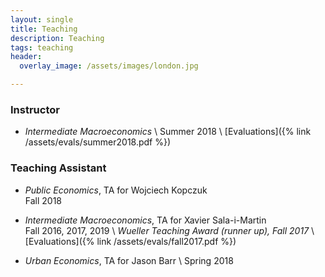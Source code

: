 ```yaml
---
layout: single
title: Teaching
description: Teaching
tags: teaching
header: 
  overlay_image: /assets/images/london.jpg

---
```


### Instructor

- *Intermediate Macroeconomics* \\
Summer 2018 \\
[Evaluations]({% link /assets/evals/summer2018.pdf %})

### Teaching Assistant

- *Public Economics*, TA for Wojciech Kopczuk        
Fall 2018


- *Intermediate Macroeconomics*, TA for Xavier Sala-i-Martin        
Fall 2016, 2017, 2019 \\
*Wueller Teaching Award (runner up), Fall 2017* \\
[Evaluations]({% link /assets/evals/fall2017.pdf %})
  
- *Urban Economics*, TA for Jason Barr \\
Spring 2018